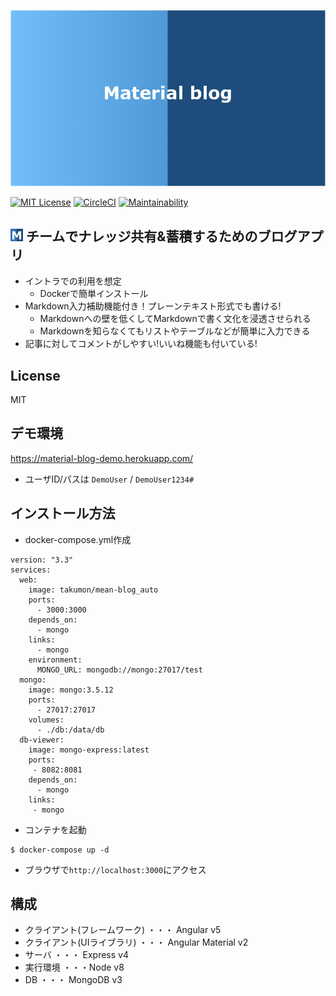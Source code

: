 ![アプリ画像](images/app-title.png)

[![MIT License](http://img.shields.io/badge/license-MIT-blue.svg?style=flat)](LICENSE)
[![CircleCI](https://circleci.com/gh/Takumon/mean-blog/tree/master.svg?style=svg)](https://circleci.com/gh/Takumon/mean-blog/tree/master)
[![Maintainability](https://api.codeclimate.com/v1/badges/c1ef7ae841d9c3d82a0c/maintainability)](https://codeclimate.com/github/Takumon/mean-blog/maintainability)

## <img src="src/assets/images/app-logo.png" width="20px" /> チームでナレッジ共有&蓄積するためのブログアプリ
* イントラでの利用を想定
  * Dockerで簡単インストール
* Markdown入力補助機能付き！プレーンテキスト形式でも書ける!
  * Markdownへの壁を低くしてMarkdownで書く文化を浸透させられる
  * Markdownを知らなくてもリストやテーブルなどが簡単に入力できる
* 記事に対してコメントがしやすい!いいね機能も付いている!

## License
MIT

## デモ環境
https://material-blog-demo.herokuapp.com/
  * ユーザID/パスは `DemoUser` / `DemoUser1234#`

## インストール方法
* docker-compose.yml作成

```
version: "3.3"
services:
  web:
    image: takumon/mean-blog_auto
    ports:
      - 3000:3000
    depends_on:
      - mongo
    links:
      - mongo
    environment:
      MONGO_URL: mongodb://mongo:27017/test
  mongo:
    image: mongo:3.5.12
    ports:
      - 27017:27017
    volumes:
      - ./db:/data/db
  db-viewer:
    image: mongo-express:latest
    ports:
     - 8082:8081
    depends_on:
      - mongo
    links:
     - mongo
```

* コンテナを起動

```
$ docker-compose up -d
```

* ブラウザで`http://localhost:3000`にアクセス

## 構成
* クライアント(フレームワーク) ・・・ Angular v5
* クライアント(UIライブラリ) ・・・ Angular Material v2
* サーバ ・・・ Express v4
* 実行環境 ・・・Node v8
* DB ・・・ MongoDB v3
